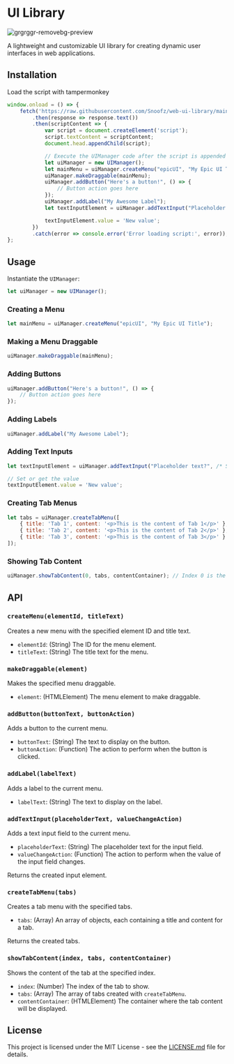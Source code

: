 # UI Library

![grgrggr-removebg-preview](https://github.com/Snoofz/web-ui-library/assets/165219710/000c5d37-a621-41bb-baec-dcd495fcdbe2)

A lightweight and customizable UI library for creating dynamic user interfaces in web applications.

## Installation

Load the script with tampermonkey

```javascript
window.onload = () => {
    fetch('https://raw.githubusercontent.com/Snoofz/web-ui-library/main/ui.js')
        .then(response => response.text())
        .then(scriptContent => {
            var script = document.createElement('script');
            script.textContent = scriptContent;
            document.head.appendChild(script);

            // Execute the UIManager code after the script is appended
            let uiManager = new UIManager();
            let mainMenu = uiManager.createMenu("epicUI", "My Epic UI Title");
            uiManager.makeDraggable(mainMenu);
            uiManager.addButton("Here's a button!", () => {
                // Button action goes here
            });
            uiManager.addLabel("My Awesome Label");
            let textInputElement = uiManager.addTextInput("Placeholder text?", /* Some value here */ 10);

            textInputElement.value = 'New value';
        })
        .catch(error => console.error('Error loading script:', error));
};

```

## Usage

Instantiate the `UIManager`:

```javascript
let uiManager = new UIManager();
```

### Creating a Menu

```javascript
let mainMenu = uiManager.createMenu("epicUI", "My Epic UI Title");
```

### Making a Menu Draggable

```javascript
uiManager.makeDraggable(mainMenu);
```

### Adding Buttons

```javascript
uiManager.addButton("Here's a button!", () => {
    // Button action goes here
});
```

### Adding Labels

```javascript
uiManager.addLabel("My Awesome Label");
```

### Adding Text Inputs

```javascript
let textInputElement = uiManager.addTextInput("Placeholder text?", /* Some value here */ 10);

// Set or get the value
textInputElement.value = 'New value';
```

### Creating Tab Menus

```javascript
let tabs = uiManager.createTabMenu([
    { title: 'Tab 1', content: '<p>This is the content of Tab 1</p>' },
    { title: 'Tab 2', content: '<p>This is the content of Tab 2</p>' },
    { title: 'Tab 3', content: '<p>This is the content of Tab 3</p>' }
]);
```

### Showing Tab Content

```javascript
uiManager.showTabContent(0, tabs, contentContainer); // Index 0 is the first tab
```

## API

### `createMenu(elementId, titleText)`

Creates a new menu with the specified element ID and title text.

- `elementId`: (String) The ID for the menu element.
- `titleText`: (String) The title text for the menu.

### `makeDraggable(element)`

Makes the specified menu draggable.

- `element`: (HTMLElement) The menu element to make draggable.

### `addButton(buttonText, buttonAction)`

Adds a button to the current menu.

- `buttonText`: (String) The text to display on the button.
- `buttonAction`: (Function) The action to perform when the button is clicked.

### `addLabel(labelText)`

Adds a label to the current menu.

- `labelText`: (String) The text to display on the label.

### `addTextInput(placeholderText, valueChangeAction)`

Adds a text input field to the current menu.

- `placeholderText`: (String) The placeholder text for the input field.
- `valueChangeAction`: (Function) The action to perform when the value of the input field changes.

Returns the created input element.

### `createTabMenu(tabs)`

Creates a tab menu with the specified tabs.

- `tabs`: (Array) An array of objects, each containing a title and content for a tab.

Returns the created tabs.

### `showTabContent(index, tabs, contentContainer)`

Shows the content of the tab at the specified index.

- `index`: (Number) The index of the tab to show.
- `tabs`: (Array) The array of tabs created with `createTabMenu`.
- `contentContainer`: (HTMLElement) The container where the tab content will be displayed.

## License

This project is licensed under the MIT License - see the [LICENSE.md](LICENSE.md) file for details.
